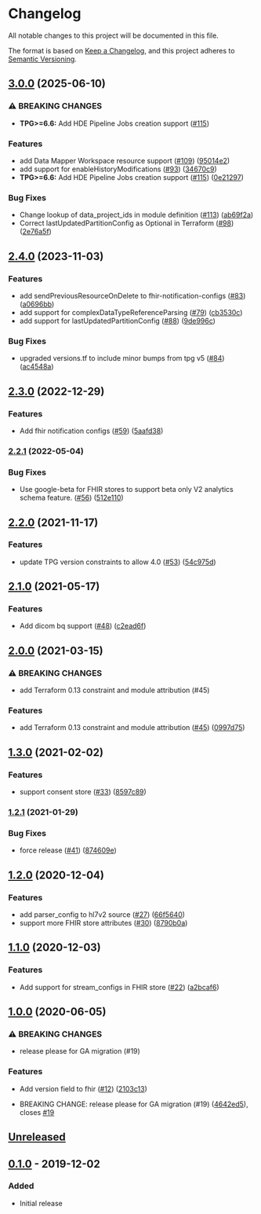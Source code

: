 # Changelog

All notable changes to this project will be documented in this file.

The format is based on
[Keep a Changelog](https://keepachangelog.com/en/1.0.0/),
and this project adheres to
[Semantic Versioning](https://semver.org/spec/v2.0.0.html).

## [3.0.0](https://github.com/terraform-google-modules/terraform-google-healthcare/compare/v2.4.0...v3.0.0) (2025-06-10)


### ⚠ BREAKING CHANGES

* **TPG>=6.6:** Add HDE Pipeline Jobs creation support  ([#115](https://github.com/terraform-google-modules/terraform-google-healthcare/issues/115))

### Features

* add Data Mapper Workspace resource support ([#109](https://github.com/terraform-google-modules/terraform-google-healthcare/issues/109)) ([95014e2](https://github.com/terraform-google-modules/terraform-google-healthcare/commit/95014e2c983f6b87c877e27135ce75ff7059fc20))
* add support for enableHistoryModifications ([#93](https://github.com/terraform-google-modules/terraform-google-healthcare/issues/93)) ([34670c9](https://github.com/terraform-google-modules/terraform-google-healthcare/commit/34670c9edff1b0cad3947b1477b3d97c645c9d4d))
* **TPG>=6.6:** Add HDE Pipeline Jobs creation support  ([#115](https://github.com/terraform-google-modules/terraform-google-healthcare/issues/115)) ([0e21297](https://github.com/terraform-google-modules/terraform-google-healthcare/commit/0e21297f7b0bc928be5e225d0d2b3301012aed5d))


### Bug Fixes

* Change lookup of data_project_ids in module definition ([#113](https://github.com/terraform-google-modules/terraform-google-healthcare/issues/113)) ([ab69f2a](https://github.com/terraform-google-modules/terraform-google-healthcare/commit/ab69f2aaba85cbfadb7941e243b6ac867f4e9742))
* Correct lastUpdatedPartitionConfig as Optional in Terraform ([#98](https://github.com/terraform-google-modules/terraform-google-healthcare/issues/98)) ([2e76a5f](https://github.com/terraform-google-modules/terraform-google-healthcare/commit/2e76a5f24ad569ff5da899e00bbf013b2676b967))

## [2.4.0](https://github.com/terraform-google-modules/terraform-google-healthcare/compare/v2.3.0...v2.4.0) (2023-11-03)


### Features

* add sendPreviousResourceOnDelete to fhir-notification-configs ([#83](https://github.com/terraform-google-modules/terraform-google-healthcare/issues/83)) ([a0696bb](https://github.com/terraform-google-modules/terraform-google-healthcare/commit/a0696bbb9068154b737b4779c8f98b9940a13445))
* add support for complexDataTypeReferenceParsing ([#79](https://github.com/terraform-google-modules/terraform-google-healthcare/issues/79)) ([cb3530c](https://github.com/terraform-google-modules/terraform-google-healthcare/commit/cb3530cadb8f5d6972caf8792d01d2174ed88525))
* add support for lastUpdatedPartitionConfig ([#88](https://github.com/terraform-google-modules/terraform-google-healthcare/issues/88)) ([9de996c](https://github.com/terraform-google-modules/terraform-google-healthcare/commit/9de996cb33a269ce55a06e9301e1af2a512b1f8c))


### Bug Fixes

* upgraded versions.tf to include minor bumps from tpg v5 ([#84](https://github.com/terraform-google-modules/terraform-google-healthcare/issues/84)) ([ac4548a](https://github.com/terraform-google-modules/terraform-google-healthcare/commit/ac4548a28b2e8c616a5a1c291eeb643c79d30c05))

## [2.3.0](https://github.com/terraform-google-modules/terraform-google-healthcare/compare/v2.2.1...v2.3.0) (2022-12-29)


### Features

* Add fhir notification configs ([#59](https://github.com/terraform-google-modules/terraform-google-healthcare/issues/59)) ([5aafd38](https://github.com/terraform-google-modules/terraform-google-healthcare/commit/5aafd3842b33700397fec2d85418e54d6b306491))

### [2.2.1](https://github.com/terraform-google-modules/terraform-google-healthcare/compare/v2.2.0...v2.2.1) (2022-05-04)


### Bug Fixes

* Use google-beta for FHIR stores to support beta only V2 analytics schema feature. ([#56](https://github.com/terraform-google-modules/terraform-google-healthcare/issues/56)) ([512e110](https://github.com/terraform-google-modules/terraform-google-healthcare/commit/512e1103dd2fc82b30f440b1bb8280383f7fdfb5))

## [2.2.0](https://www.github.com/terraform-google-modules/terraform-google-healthcare/compare/v2.1.0...v2.2.0) (2021-11-17)


### Features

* update TPG version constraints to allow 4.0 ([#53](https://www.github.com/terraform-google-modules/terraform-google-healthcare/issues/53)) ([54c975d](https://www.github.com/terraform-google-modules/terraform-google-healthcare/commit/54c975d6c0bf1ec57e3f0f3330fd99ab294e8408))

## [2.1.0](https://www.github.com/terraform-google-modules/terraform-google-healthcare/compare/v2.0.0...v2.1.0) (2021-05-17)


### Features

* Add dicom bq support ([#48](https://www.github.com/terraform-google-modules/terraform-google-healthcare/issues/48)) ([c2ead6f](https://www.github.com/terraform-google-modules/terraform-google-healthcare/commit/c2ead6f0d40a136863c7befd8088d990de2855e8))

## [2.0.0](https://www.github.com/terraform-google-modules/terraform-google-healthcare/compare/v1.3.0...v2.0.0) (2021-03-15)


### ⚠ BREAKING CHANGES

* add Terraform 0.13 constraint and module attribution (#45)

### Features

* add Terraform 0.13 constraint and module attribution ([#45](https://www.github.com/terraform-google-modules/terraform-google-healthcare/issues/45)) ([0997d75](https://www.github.com/terraform-google-modules/terraform-google-healthcare/commit/0997d755fa58f126949d020a0d06a9ad90cb6c9b))

## [1.3.0](https://www.github.com/terraform-google-modules/terraform-google-healthcare/compare/v1.2.1...v1.3.0) (2021-02-02)


### Features

* support consent store ([#33](https://www.github.com/terraform-google-modules/terraform-google-healthcare/issues/33)) ([8597c89](https://www.github.com/terraform-google-modules/terraform-google-healthcare/commit/8597c89057ec00e5dcdd7cb57a69b322969670df))

### [1.2.1](https://www.github.com/terraform-google-modules/terraform-google-healthcare/compare/v1.2.0...v1.2.1) (2021-01-29)


### Bug Fixes

* force release ([#41](https://www.github.com/terraform-google-modules/terraform-google-healthcare/issues/41)) ([874609e](https://www.github.com/terraform-google-modules/terraform-google-healthcare/commit/874609e3baaed2de5cd7992a7f75a63678eaae45))

## [1.2.0](https://www.github.com/terraform-google-modules/terraform-google-healthcare/compare/v1.1.0...v1.2.0) (2020-12-04)


### Features

* add parser_config to hl7v2 source ([#27](https://www.github.com/terraform-google-modules/terraform-google-healthcare/issues/27)) ([66f5640](https://www.github.com/terraform-google-modules/terraform-google-healthcare/commit/66f56401dc053650d04a2ee9896fb5fb3183529b))
* support more FHIR store attributes ([#30](https://www.github.com/terraform-google-modules/terraform-google-healthcare/issues/30)) ([8790b0a](https://www.github.com/terraform-google-modules/terraform-google-healthcare/commit/8790b0a5441c277e4013986c85b6c562c4ba39f4))

## [1.1.0](https://www.github.com/terraform-google-modules/terraform-google-healthcare/compare/v1.0.0...v1.1.0) (2020-12-03)


### Features

* Add support for stream_configs in FHIR store ([#22](https://www.github.com/terraform-google-modules/terraform-google-healthcare/issues/22)) ([a2bcaf6](https://www.github.com/terraform-google-modules/terraform-google-healthcare/commit/a2bcaf69e1c42f7a3b0701a506e8044e92aa9d10))

## [1.0.0](https://www.github.com/terraform-google-modules/terraform-google-healthcare/compare/v0.1.0...v1.0.0) (2020-06-05)


### ⚠ BREAKING CHANGES

* release please for GA migration (#19)

### Features

* Add version field to fhir ([#12](https://www.github.com/terraform-google-modules/terraform-google-healthcare/issues/12)) ([2103c13](https://www.github.com/terraform-google-modules/terraform-google-healthcare/commit/2103c13652e7c67e50d92385a88de75b1282288e))


* BREAKING CHANGE: release please for GA migration (#19) ([4642ed5](https://www.github.com/terraform-google-modules/terraform-google-healthcare/commit/4642ed5f9e774abd0212d64eb4bf890b01bd5deb)), closes [#19](https://www.github.com/terraform-google-modules/terraform-google-healthcare/issues/19)

## [Unreleased]

## [0.1.0] - 2019-12-02

### Added

- Initial release

[Unreleased]: https://github.com/terraform-google-modules/terraform-google-healthcare/compare/v0.1.0...HEAD
[0.1.0]: https://github.com/terraform-google-modules/terraform-google-healthcare/releases/tag/v0.1.0
